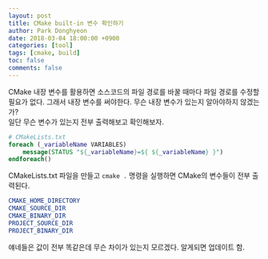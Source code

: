 ```yaml
---
layout: post
title: CMake built-in 변수 확인하기
author: Park Donghyeon
date: 2018-03-04 18:00:00 +0900
categories: [tool]
tags: [cmake, build]
toc: false
comments: false
---
```


CMake 내장 변수를 활용하면 소스코드의 파일 경로를 바꿀 때마다 파일 경로를 수정할 필요가 없다. 
 그래서 내장 변수를 써야한다. 무슨 내장 변수가 있는지 알아야하지 않겠는가?  
일단 무슨 변수가 있는지 전부 출력해보고 확인해보자.


```cmake
# CMakeLists.txt
foreach (_variableName VARIABLES)
    message(STATUS "${_variableName}=${ ${_variableName} }")
endforeach()
```

CMakeLists.txt 파일을 만들고 `cmake .` 명령을 실행하면 CMake의 변수들이 전부 출력된다.



```cmake
CMAKE_HOME_DIRECTORY
CMAKE_SOURCE_DIR
CMAKE_BINARY_DIR
PROJECT_SOURCE_DIR
PROJECT_BINARY_DIR
```

얘네들은 값이 전부 똑같은데 무슨 차이가 있는지 모르겠다. 알게되면 업데이트 함.
